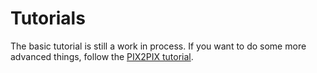 # Tutorials

The basic tutorial is still a work in process. If you want to do some more advanced things, follow the [PIX2PIX tutorial](/docs/tutorials/pix2pix).
